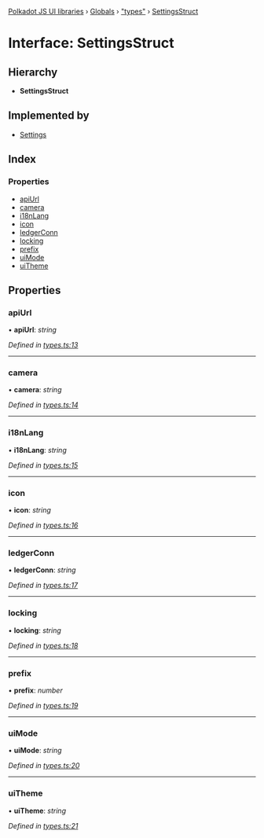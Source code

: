 [Polkadot JS UI libraries](../README.md) › [Globals](../globals.md) › ["types"](../modules/_types_.md) › [SettingsStruct](_types_.settingsstruct.md)

# Interface: SettingsStruct

## Hierarchy

* **SettingsStruct**

## Implemented by

* [Settings](../classes/_settings_.settings.md)

## Index

### Properties

* [apiUrl](_types_.settingsstruct.md#apiurl)
* [camera](_types_.settingsstruct.md#camera)
* [i18nLang](_types_.settingsstruct.md#i18nlang)
* [icon](_types_.settingsstruct.md#icon)
* [ledgerConn](_types_.settingsstruct.md#ledgerconn)
* [locking](_types_.settingsstruct.md#locking)
* [prefix](_types_.settingsstruct.md#prefix)
* [uiMode](_types_.settingsstruct.md#uimode)
* [uiTheme](_types_.settingsstruct.md#uitheme)

## Properties

###  apiUrl

• **apiUrl**: *string*

*Defined in [types.ts:13](https://github.com/polkadot-js/ui/blob/2677b543/packages/ui-settings/src/types.ts#L13)*

___

###  camera

• **camera**: *string*

*Defined in [types.ts:14](https://github.com/polkadot-js/ui/blob/2677b543/packages/ui-settings/src/types.ts#L14)*

___

###  i18nLang

• **i18nLang**: *string*

*Defined in [types.ts:15](https://github.com/polkadot-js/ui/blob/2677b543/packages/ui-settings/src/types.ts#L15)*

___

###  icon

• **icon**: *string*

*Defined in [types.ts:16](https://github.com/polkadot-js/ui/blob/2677b543/packages/ui-settings/src/types.ts#L16)*

___

###  ledgerConn

• **ledgerConn**: *string*

*Defined in [types.ts:17](https://github.com/polkadot-js/ui/blob/2677b543/packages/ui-settings/src/types.ts#L17)*

___

###  locking

• **locking**: *string*

*Defined in [types.ts:18](https://github.com/polkadot-js/ui/blob/2677b543/packages/ui-settings/src/types.ts#L18)*

___

###  prefix

• **prefix**: *number*

*Defined in [types.ts:19](https://github.com/polkadot-js/ui/blob/2677b543/packages/ui-settings/src/types.ts#L19)*

___

###  uiMode

• **uiMode**: *string*

*Defined in [types.ts:20](https://github.com/polkadot-js/ui/blob/2677b543/packages/ui-settings/src/types.ts#L20)*

___

###  uiTheme

• **uiTheme**: *string*

*Defined in [types.ts:21](https://github.com/polkadot-js/ui/blob/2677b543/packages/ui-settings/src/types.ts#L21)*
